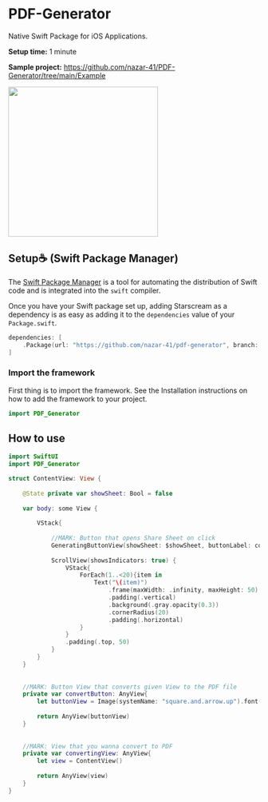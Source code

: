 # PDF-Generator

Native Swift Package for iOS Applications.

**Setup time:** 1 minute

**Sample project:** https://github.com/nazar-41/PDF-Generator/tree/main/Example

<div>
    <img src="Screenshots/s1.gif" width=300>
</div>

## Setup☕  (Swift Package Manager)

The [Swift Package Manager](https://swift.org/package-manager/) is a tool for automating the distribution of Swift code and is integrated into the `swift` compiler.

Once you have your Swift package set up, adding Starscream as a dependency is as easy as adding it to the `dependencies` value of your `Package.swift`.

```swift
dependencies: [
    .Package(url: "https://github.com/nazar-41/pdf-generator", branch: .main)
]
```

### Import the framework

First thing is to import the framework. See the Installation instructions on how to add the framework to your project.

```swift
import PDF_Generator
```

## How to use

```swift
import SwiftUI
import PDF_Generator

struct ContentView: View {
    
    @State private var showSheet: Bool = false
    
    var body: some View {
        
        VStack{
        
            //MARK: Button that opens Share Sheet on click
            GeneratingButtonView(showSheet: $showSheet, buttonLabel: convertButton, convertingView: convertingView)
            
            ScrollView(showsIndicators: true) {
                VStack{
                    ForEach(1..<20){item in
                        Text("\(item)")
                            .frame(maxWidth: .infinity, maxHeight: 50)
                            .padding(.vertical)
                            .background(.gray.opacity(0.3))
                            .cornerRadius(20)
                            .padding(.horizontal)
                    }
                }
                .padding(.top, 50)
            }
        }
    }
    
    
    //MARK: Button View that converts given View to the PDF file
    private var convertButton: AnyView{
        let buttonView = Image(systemName: "square.and.arrow.up").font(.system(size: 50))
        
        return AnyView(buttonView)
    }
    
    
    //MARK: View that you wanna convert to PDF
    private var convertingView: AnyView{
        let view = ContentView()
        
        return AnyView(view)
    }
}
```
